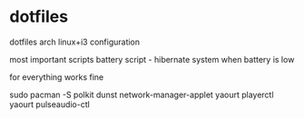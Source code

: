 # dotfiles
dotfiles arch linux+i3 configuration

most important scripts
battery script - hibernate system when battery is low

for everything works fine 

sudo pacman -S polkit dunst network-manager-applet
yaourt playerctl
yaourt pulseaudio-ctl
